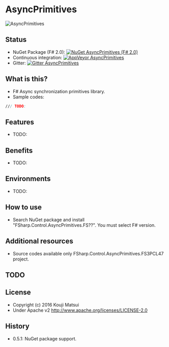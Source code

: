 # AsyncPrimitives
![AsyncPrimitives](https://raw.githubusercontent.com/kekyo/FSharp.Control.AsyncPrimitives/master/Images/FSharp.Control.AsyncPrimitives.128.png)

## Status
* NuGet Package (F# 2.0): [![NuGet AsyncPrimitives (F# 2.0)](https://img.shields.io/nuget/v/FSharp.Control.AsyncPrimitives.FS20.svg?style=flat)](https://www.nuget.org/packages/FSharp.Control.AsyncPrimitives.FS20)
* Continuous integration: [![AppVeyor AsyncPrimitives](https://img.shields.io/appveyor/ci/kekyo/fsharp-control-asyncprimitives.svg?style=flat)](https://ci.appveyor.com/project/kekyo/fsharp-control-asyncprimitives)
* Gitter: [![Gitter AsyncPrimitives](https://badges.gitter.im/kekyo/FSharp.Control.AsyncPrimitives.svg)](https://gitter.im/kekyo/FSharp.Control.AsyncPrimitives?utm_source=badge&utm_medium=badge&utm_campaign=pr-badge&utm_content=badge)

## What is this?
* F# Async synchronization primitives library.
* Sample codes:

``` fsharp
/// TODO:
```

## Features
* TODO:

## Benefits
* TODO:

## Environments
* TODO:

## How to use
* Search NuGet package and install "FSharp.Control.AsyncPrimitives.FS??". You must select F# version.

## Additional resources
* Source codes available only FSharp.Control.AsyncPrimitives.FS3PCL47 project.

## TODO

## License
* Copyright (c) 2016 Kouji Matsui
* Under Apache v2 http://www.apache.org/licenses/LICENSE-2.0

## History
* 0.5.1: NuGet package support.
